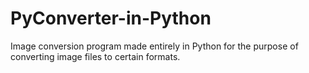 # PyConverter-in-Python
 Image conversion program made entirely in Python for the purpose of converting image files to certain formats.
